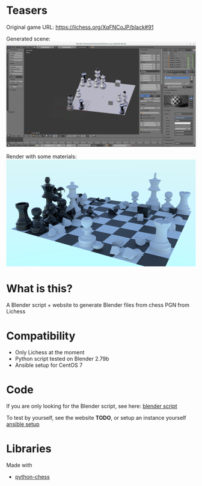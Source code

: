 # Teasers

Original game URL: https://lichess.org/XqFNCoJP/black#91

Generated scene:
![scene](./teaser1.png "scene")

Render with some materials:
![scene](./teaser2.png "scene")


# What is this?

A Blender script + website to generate Blender files from chess PGN from Lichess

# Compatibility

* Only Lichess at the moment
* Python script tested on Blender 2.79b
* Ansible setup for CentOS 7

# Code

If you are only looking for the Blender script, see here: [blender script](blender/chess_fracture.py)

To test by yourself, see the website **TODO**, or setup an instance yourself [ansible setup](ansible)

# Libraries

Made with
* [python-chess](https://github.com/niklasf/python-chess)
